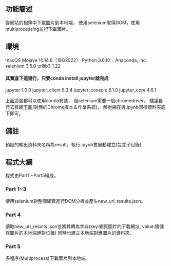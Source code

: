 ## 功能簡述
從網站的相簿中下載圖片到本地端， 
使用selenium取得DOM，使用multiprocessing並行下載圖片。 

## 環境
macOS Mojave 10.14.6（18G2022）
Python 3.6.10 :: Anaconda, Inc.
selenium                  3.5.0
urllib3                   1.22 

#### 其實底下這幾行，只要conda install jupyter就完成
jupyter                   1.0.0
jupyter_client            5.3.4 
jupyter_console           6.1.0 
jupyter_core              4.6.1 

上面這些都可以使用conda安裝，
但selenium需要一個chromedriver，
建議自行去官網[下載](https://chromedriver.chromium.org/downloads/)(對應的Chrome版本＆作業系統)， 
解壓縮在與.ipynb同樣資料夾底下即可。

## 備註
預設的輸出資料夾名稱為result，執行.ipynb會自動建立(包含子目錄)

## 程式大綱
程式由Part1 ~Part5組成。
### Part 1~3 
使用selenium對整個網頁進行DOM分析並產生new_url_results.json。
### Part 4
 讀取new_url_results.json並將其轉為字典(key:網頁圖片的下載網址, value:將儲存圖片的本地端絕對位置)
 同時也建立本地端對應圖片的資料夾。
### Part 5
 多程序(Multiprocess)下載圖片到本地端。

